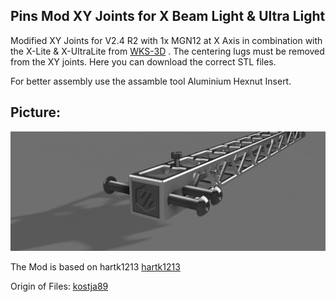 <h2>Pins Mod XY Joints for X Beam Light & Ultra Light</h2>

Modified XY Joints for V2.4 R2 with 1x MGN12 at X Axis in combination with the X-Lite & X-UltraLite from [WKS-3D](https://wks-3d.de/) .
The centering lugs must be removed from the XY joints. Here you can download the correct STL files.

For better assembly use the assamble tool Aluminium Hexnut Insert.
## Picture:
![Here](pictures/m5nuttool.png)

The Mod is based on hartk1213 
[hartk1213](https://github.com/hartk1213/MISC/tree/main/Voron%20Mods/Voron%202-Trident/2.4/Voron2.4_Trident_Pins_Mod)

Origin of Files:
[kostja89](https://github.com/kostja89/WKS-3D)	
